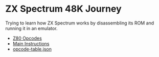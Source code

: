 # ZX Spectrum 48K Journey

Trying to learn how ZX Spectrum works by disassembling its ROM and running it in an emulator.

- [Z80 Opcodes](http://www.breakintoprogram.co.uk/programming/assembly-language/z80/z80-opcodes)
- [Main Instructions](https://clrhome.org/table/)
- [opcode-table.json](https://github.com/deeptoaster/opcode-table/blob/master/opcode-table.json)
